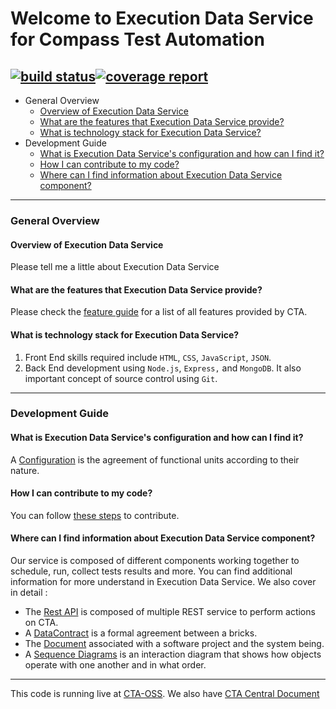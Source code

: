 # Welcome to Execution Data Service for Compass Test Automation
[![build status](https://git.sami.int.thomsonreuters.com/compass/cta-app-executiondataservice/badges/master/build.svg)](https://git.sami.int.thomsonreuters.com/compass/cta-app-executiondataservice/commits/master)[![coverage report](https://git.sami.int.thomsonreuters.com/compass/cta-app-executiondataservice/badges/master/coverage.svg)](https://git.sami.int.thomsonreuters.com/compass/cta-app-executiondataservice/commits/master)
------
* General Overview
  * [Overview of Execution Data Service ](#overview-of-execution-data-service)
  * [What are the features that Execution Data Service provide?](#what-are-the-features-that-execution-data-service-provide)
  * [What is technology stack for Execution Data Service?](#what-is-technology-stack-for-execution-data-service)
* Development Guide
  * [What is Execution Data Service's configuration and how can I find it?](#what-is-execution-data-services-configuration-and-how-can-i-find-it)
  * [How I can contribute to my code?](#how-i-can-contribute-to-my-code)
  * [Where can I find information about Execution Data Service component?](#where-can-i-find-information-about-execution-data-service-component)

------

### General Overview

#### Overview of Execution Data Service
Please tell me a little about Execution Data Service

#### What are the features that Execution Data Service provide?
Please check the [feature guide](https://git.sami.int.thomsonreuters.com/compass/cta/blob/master/features.md) for a list of all features provided by CTA.

#### What is technology stack for Execution Data Service?
 1. Front End skills required include `HTML`, `CSS`, `JavaScript`, `JSON`. 
 2. Back End development using `Node.js`, `Express,` and `MongoDB`. It also important concept of source control using `Git`.
  
------

### Development Guide

#### What is Execution Data Service's configuration and how can I find it?
A [Configuration](https://git.sami.int.thomsonreuters.com/compass/cta-app-executiondataservice/wikis/configuration) is the agreement of functional units according to their nature.

#### How I can contribute to my code?
You can follow [these steps](https://git.sami.int.thomsonreuters.com/compass/cta/blob/master/contributing.md) to contribute.

#### Where can I find information about Execution Data Service component?
Our service is composed of different components working together to schedule, run, collect tests results and more. You can find additional information for more understand in Execution Data Service.
We also cover in detail :
* The [Rest API](https://git.sami.int.thomsonreuters.com/compass/cta-app-executiondataservice/wikis/restapi) is composed of multiple REST service to perform actions on CTA.
* A [DataContract](https://git.sami.int.thomsonreuters.com/compass/cta-app-executiondataservice/wikis/datacontract) is a formal agreement between a bricks.
* The [Document](https://git.sami.int.thomsonreuters.com/compass/cta-app-executiondataservice/wikis/document) associated with a software project and the system being.
* A [Sequence Diagrams](https://git.sami.int.thomsonreuters.com/compass/cta-app-executiondataservice/wikis/sequencediagram) is an interaction diagram that shows how objects operate with one another and in what order.

------

This code is running live at [CTA-OSS](https://www.). We also have [CTA Central Document](https://git.sami.int.thomsonreuters.com/compass/cta) 

